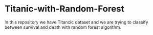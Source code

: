 # Titanic-with-Random-Forest

In this repository we have Titancic dataset and we are trying to classify between survival and death with random forest algorithm. 
